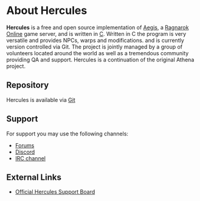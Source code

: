 # About Hercules

**Hercules** is a free and open source implementation of [Aegis](https://en.wikipedia.org/wiki/AEGIS_(Ragnarok_Online)), a
[Ragnarok Online](https://en.wikipedia.org/wiki/Ragnarok_Online) game server, and is written in
[C](https://en.wikipedia.org/wiki/C_(programming_language)). Written in C the program is very versatile and provides NPCs, warps
and modifications. and is currently version controlled via Git. The project is jointly managed by a group of volunteers
located around the world as well as a tremendous community providing QA and support. Hercules is a continuation of the
original Athena project.

## Repository

Hercules is available via [Git](https://herc.ws/board/topic/152-obtaining-hercules/)

## Support

For support you may use the following channels:

- [Forums](https://herc.ws/board/)
- [Discord](https://board.herc.ws/discord/invite/general/)
- [IRC channel](./irc.md)

## External Links

- [Official Hercules Support Board](https://herc.ws/board/)

